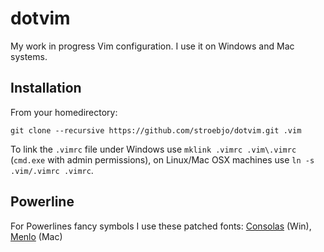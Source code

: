 # dotvim

My work in progress Vim configuration. I use it on Windows and Mac systems.

## Installation

From your homedirectory:

`git clone --recursive https://github.com/stroebjo/dotvim.git .vim`

To link the `.vimrc` file under Windows use `mklink .vimrc .vim\.vimrc` (`cmd.exe` with admin permissions), on Linux/Mac OSX  machines use `ln -s .vim/.vimrc .vimrc`.


## Powerline

For Powerlines fancy symbols I use these patched fonts: [Consolas](https://github.com/eugeneching/consolas-powerline-vim) (Win), [Menlo](https://gist.github.com/1595572) (Mac)